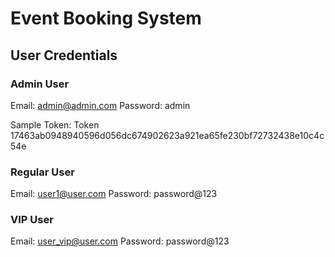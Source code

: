 # Event Booking System

## User Credentials

### Admin User

Email: admin@admin.com
Password: admin

Sample Token: Token 17463ab0948940596d056dc674902623a921ea65fe230bf72732438e10c4c54e

### Regular User

Email: user1@user.com
Password: password@123

### VIP User
Email: user_vip@user.com
Password: password@123
